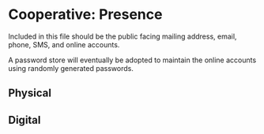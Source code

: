 # Cooperative: Presence 
Included in this file should be the public facing mailing address, email, phone, SMS, and online accounts. 

A password store will eventually be adopted to maintain the online accounts using randomly generated passwords.

## Physical

## Digital
